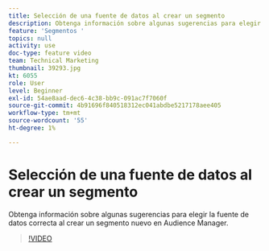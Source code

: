 ```yaml
---
title: Selección de una fuente de datos al crear un segmento
description: Obtenga información sobre algunas sugerencias para elegir la fuente de datos correcta al crear un segmento nuevo en Audience Manager.
feature: 'Segmentos '
topics: null
activity: use
doc-type: feature video
team: Technical Marketing
thumbnail: 39293.jpg
kt: 6055
role: User
level: Beginner
exl-id: 54ae8aad-dec6-4c38-bb9c-091ac7f7060f
source-git-commit: 4b91696f840518312ec041abdbe5217178aee405
workflow-type: tm+mt
source-wordcount: '55'
ht-degree: 1%

---
```


# Selección de una fuente de datos al crear un segmento

Obtenga información sobre algunas sugerencias para elegir la fuente de datos correcta al crear un segmento nuevo en Audience Manager.

>[!VIDEO](https://video.tv.adobe.com/v/39293/?quality=12&learn=on)
